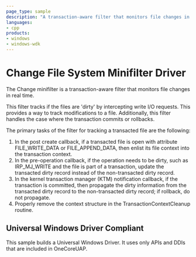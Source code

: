 ```yaml
---
page_type: sample
description: "A transaction-aware filter that monitors file changes in real time."
languages:
- cpp
products:
- windows
- windows-wdk
---
```


<!---
    name: Change File System Minifilter Driver
    platform: WDM
    language: cpp
    category: FileSystem
    description: A transaction-aware filter that monitors file changes in real time.
    samplefwlink: http://go.microsoft.com/fwlink/p/?LinkId=617647
--->

# Change File System Minifilter Driver

The Change minifilter is a transaction-aware filter that monitors file changes in real time.

This filter tracks if the files are 'dirty' by intercepting write I/O requests. This provides a way to track modifications to a file. Additionally, this filter handles the case where the transaction commits or rollbacks.

The primary tasks of the filter for tracking a transacted file are the following:

1. In the post create callback, if a transacted file is open with attribute FILE\_WRITE\_DATA or FILE\_APPEND\_DATA, then enlist its file context into the transaction context.
1. In the pre-operation callback, if the operation needs to be dirty, such as IRP\_MJ\_WRITE and the file is part of a transaction, update the transacted dirty record instead of the non-transacted dirty record.
1. In the kernel transaction manager (KTM) notification callback, if the transaction is committed, then propagate the dirty information from the transacted dirty record to the non-transacted dirty record; if rollback, do not propagate.
1. Properly remove the context structure in the TransactionContextCleanup routine.

## Universal Windows Driver Compliant

This sample builds a Universal Windows Driver. It uses only APIs and DDIs that are included in OneCoreUAP.